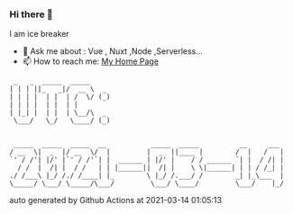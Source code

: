 ### Hi there 👋

I am ice breaker

- 💬 Ask me about : Vue , Nuxt ,Node ,Serverless...
- 📫 How to reach me: [My Home Page](https://icebreaker.top/)

```
 _   _  _____  _____     
| | | ||_   _|/  __ \  _ 
| | | |  | |  | /  \/ (_)
| | | |  | |  | |        
| |_| |  | |  | \__/\  _ 
 \___/   \_/   \____/ (_)
                         
                         
 _____  _____  _____  __           _____  _____          __     ___ 
/ __  \|  _  |/ __  \/  |         |  _  ||____ |        /  |   /   |
`' / /'| |/' |`' / /'`| |  ______ | |/' |    / / ______ `| |  / /| |
  / /  |  /| |  / /   | | |______||  /| |    \ \|______| | | / /_| |
./ /___\ |_/ /./ /____| |_        \ |_/ /.___/ /        _| |_\___  |
\_____/ \___/ \_____/\___/         \___/ \____/         \___/    |_/
```

auto generated by Github Actions at 2021-03-14 01:05:13
